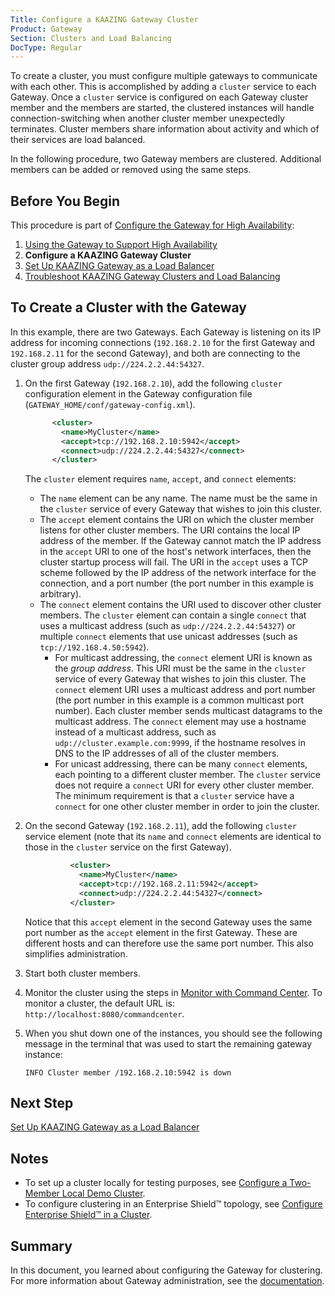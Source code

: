 ```yaml
---
Title: Configure a KAAZING Gateway Cluster
Product: Gateway
Section: Clusters and Load Balancing
DocType: Regular
---
```


To create a cluster, you must configure multiple gateways to communicate with each other. This is accomplished by adding a `cluster` service to each Gateway. Once a `cluster` service is configured on each Gateway cluster member and the members are started, the clustered instances will handle connection-switching when another cluster member unexpectedly terminates. Cluster members share information about activity and which of their services are load balanced.

In the following procedure, two Gateway members are clustered. Additional members can be added or removed using the same steps.

Before You Begin
----------------

This procedure is part of [Configure the Gateway for High Availability](o_high_availability.md):

1.  [Using the Gateway to Support High Availability](u_high_availability.md)
2.  **Configure a KAAZING Gateway Cluster**
3.  [Set Up KAAZING Gateway as a Load Balancer](p_high_availability_loadbalance.md)
4.  [Troubleshoot KAAZING Gateway Clusters and Load Balancing](../troubleshooting/p_troubleshoot_high_availability.md)

To Create a Cluster with the Gateway
----------------------------------------------------------------------------

In this example, there are two Gateways. Each Gateway is listening on its IP address for incoming connections (`192.168.2.10` for the first Gateway and `192.168.2.11` for the second Gateway), and both are connecting to the cluster group address `udp://224.2.2.44:54327`.

1.  On the first Gateway (`192.168.2.10`), add the following `cluster` configuration element in the Gateway configuration file (`GATEWAY_HOME/conf/gateway-config.xml`).

    ``` xml
          <cluster>
            <name>MyCluster</name>
            <accept>tcp://192.168.2.10:5942</accept>
            <connect>udp://224.2.2.44:54327</connect>
          </cluster>
    ```

    The `cluster` element requires `name`, `accept`, and `connect` elements:

    -   The `name` element can be any name. The name must be the same in the `cluster` service of every Gateway that wishes to join this cluster.
    -   The `accept` element contains the URI on which the cluster member listens for other cluster members. The URI contains the local IP address of the member. If the Gateway cannot match the IP address in the `accept` URI to one of the host's network interfaces, then the cluster startup process will fail.
         The URI in the `accept` uses a TCP scheme followed by the IP address of the network interface for the connection, and a port number (the port number in this example is arbitrary).
    -   The `connect` element contains the URI used to discover other cluster members. The `cluster` element can contain a single `connect` that uses a multicast address (such as `udp://224.2.2.44:54327`) or multiple `connect` elements that use unicast addresses (such as `tcp://192.168.4.50:5942`).
        -   For multicast addressing, the `connect` element URI is known as the *group address*. This URI must be the same in the `cluster` service of every Gateway that wishes to join this cluster. The `connect` element URI uses a multicast address and port number (the port number in this example is a common multicast port number). Each cluster member sends multicast datagrams to the multicast address. The `connect` element may use a hostname instead of a multicast address, such as `udp://cluster.example.com:9999`, if the hostname resolves in DNS to the IP addresses of all of the cluster members.
        -   For unicast addressing, there can be many `connect` elements, each pointing to a different cluster member. The `cluster` service does not require a `connect` URI for every other cluster member. The minimum requirement is that a `cluster` service have a `connect` for one other cluster member in order to join the cluster.

2.  On the second Gateway (`192.168.2.11`), add the following `cluster` service element (note that its `name` and `connect` elements are identical to those in the `cluster` service on the first Gateway).

    ``` xml
              <cluster>
                <name>MyCluster</name>
                <accept>tcp://192.168.2.11:5942</accept>
                <connect>udp://224.2.2.44:54327</connect>
              </cluster>
    ```

    Notice that this `accept` element in the second Gateway uses the same port number as the `accept` element in the first Gateway. These are different hosts and can therefore use the same port number. This also simplifies administration.

3.  Start both cluster members.
4.  Monitor the cluster using the steps in [Monitor with Command Center](../management/p_monitor_cc.md). To monitor a cluster, the default URL is: `http://localhost:8080/commandcenter`.
5.  When you shut down one of the instances, you should see the following message in the terminal that was used to start the remaining gateway instance:

    ```
    INFO Cluster member /192.168.2.10:5942 is down
    ```

Next Step
---------

[Set Up KAAZING Gateway as a Load Balancer](p_high_availability_loadbalance.md)

Notes
-----

-   To set up a cluster locally for testing purposes, see [Configure a Two-Member Local Demo Cluster](../high-availability/u_high_availability.md#configure-a-two-member-local-demo-cluster).
-   To configure clustering in an Enterprise Shield™ topology, see [Configure Enterprise Shield™ in a Cluster](../enterprise-shield/p_enterprise_shield_cluster.md).

Summary
-----------------------------

In this document, you learned about configuring the Gateway for clustering. For more information about Gateway administration, see the [documentation](../index.md).
